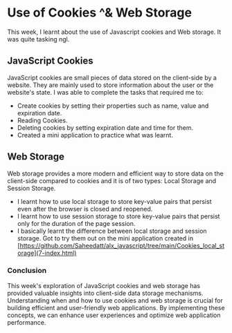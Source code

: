 # Use of Cookies ^& Web Storage
This week, I learnt about the use of Javascript cookies and Web storage. It was quite tasking ngl.

## JavaScript Cookies
JavaScript cookies are small pieces of data stored on the client-side by a website. They are mainly used to store information about the user or the website's state.
I was able to complete the tasks that required me to:
- Create cookies by setting their properties such as name, value and expiration date.
- Reading Cookies.
- Deleting cookies by setting expiration date and time for them.
- Created a mini application to practice what was learnt.

## Web Storage
Web storage provides a more modern and efficient way to store data on the client-side compared to cookies and it is of two types: Local Storage and Session Storage. 
- I learnt how to use local storage to store key-value pairs that persist even after the browser is closed and reopened.
- I learnt how to use session storage to store key-value pairs that persist only for the duration of the page session.
- I basically learnt the difference between local storage and session storage. Got to try them out on the mini application created in [https://github.com/Saheedatt/alx_javascript/tree/main/Cookies_local_storage](7-index.html)

### Conclusion 
This week's exploration of JavaScript cookies and web storage has provided valuable insights into client-side data storage mechanisms. Understanding when and how to use cookies and web storage is crucial for building efficient and user-friendly web applications. By implementing these concepts, we can enhance user experiences and optimize web application performance.
